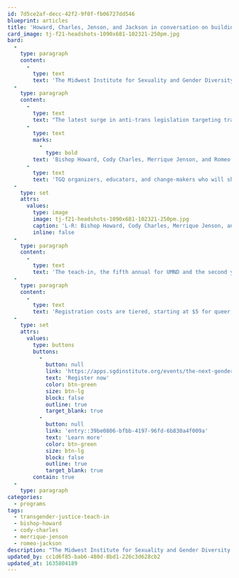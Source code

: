 ```yaml
---
id: 7d5ce2af-decc-42f2-9f0f-fb06727dd546
blueprint: articles
title: 'Howard, Charles, Jenson, and Jackson in conversation on building liberated futures with queer and trans youth'
card_image: tj-f21-headshots-1090x681-102321-250pm.jpg
bard:
  -
    type: paragraph
    content:
      -
        type: text
        text: 'The Midwest Institute for Sexuality and Gender Diversity and the University of Minnesota Duluth''s Sexuality & Gender Equity Initiative are collaborating on an upcoming Transgender Justice Teach-in, "The next genderation: Building liberated futures with queer and trans youth," to be held virtually on Tuesday, November 16. '
  -
    type: paragraph
    content:
      -
        type: text
        text: "The latest surge in anti-trans legislation targeting trans and nonbinary youth makes it more important than ever to center, listen and defer to TGQ young people. This program brings into conversation\_"
      -
        type: text
        marks:
          -
            type: bold
        text: 'Bishop Howard, Cody Charles, Merrique Jenson, and Romeo Jackson, four '
      -
        type: text
        text: 'TGQ organizers, educators, and change-makers who will share what they’re witnessing in their own communities, discuss how their experiences inform the direction of their projects, and provide ideas on how to be aligned with the needs of trans, nonbinary and intersex youth.'
  -
    type: set
    attrs:
      values:
        type: image
        image: tj-f21-headshots-1090x681-102321-250pm.jpg
        caption: 'L-R: Bishop Howard, Cody Charles, Merrique Jenson, and Romeo Jackson.'
        inline: false
  -
    type: paragraph
    content:
      -
        type: text
        text: 'The teach-in, the fifth annual for UMND and the second year of partnership between UMND and the Institute, is part of an ongoing series of virtual opportunities the Institute has offered and supported during the pandemic—and that we''ll continue to build on.'
  -
    type: paragraph
    content:
      -
        type: text
        text: 'Registration costs are tiered, starting at $5 for queer, trans, Black, Indigenous, and people of color, $15 for queer and trans attendees, and $25 for aspiring accomplices.'
  -
    type: set
    attrs:
      values:
        type: buttons
        buttons:
          -
            button: null
            link: 'https://apps.sgdinstitute.org/events/the-next-genderation-building-liberated-futures-with-queer-and-trans-youth-transgender-justice-teach-in'
            text: 'Register now'
            color: btn-green
            size: btn-lg
            block: false
            outline: true
            target_blank: true
          -
            button: null
            link: 'entry::39be0806-bfbb-4197-96fd-6b830a4f009a'
            text: 'Learn more'
            color: btn-green
            size: btn-lg
            block: false
            outline: true
            target_blank: true
        contain: true
  -
    type: paragraph
categories:
  - programs
tags:
  - transgender-justice-teach-in
  - bishop-howard
  - cody-charles
  - merrique-jenson
  - romeo-jackson
description: "The Midwest Institute for Sexuality and Gender Diversity and the University of Minnesota Duluth's Sexuality & Gender Equity Initiative are collaborating on an upcoming virtual Transgender Justice Teach-in, \"The next genderation: Building liberated futures with queer and trans youth.\" The program brings together in conversation\_Bishop Howard, Cody Charles, Merrique Jenson, and Romeo Jackson."
updated_by: cc1d6f85-bab6-480d-8bd1-226c3d628cb2
updated_at: 1635804189
---
```

